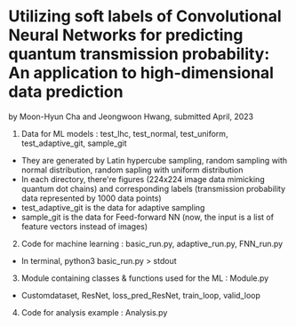 # Utilizing soft labels of Convolutional Neural Networks for predicting quantum transmission probability: An application to high-dimensional data prediction

by Moon-Hyun Cha and Jeongwoon Hwang, submitted April, 2023

1. Data for ML models : test_lhc, test_normal, test_uniform, test_adaptive_git, sample_git
 * They are generated by Latin hypercube sampling, random sampling with normal distribution, random sapling with uniform distribution
 * In each directory, there're figures (224x224 image data mimicking quantum dot chains) and corresponding labels (transmission probability data represented by 1000 data points)
 * test_adaptive_git is the data for adaptive sampling
 * sample_git is the data for Feed-forward NN (now, the input is a list of feature vectors instead of images)

2. Code for machine learning : basic_run.py, adaptive_run.py, FNN_run.py
 * In terminal, python3 basic_run.py > stdout

3. Module containing classes & functions used for the ML : Module.py
 * Customdataset, ResNet, loss_pred_ResNet, train_loop, valid_loop

4. Code for analysis example : Analysis.py
